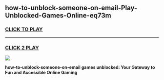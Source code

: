 
## how-to-unblock-someone-on-email-Play-Unblocked-Games-Online-eq73m
<h3>
<a href="https://premium76.site?title=how-to-unblock-someone-on-email&ref=25A">CLICK TO PLAY</a></h3>
<hr>

<h3>
<a href="https://premium76.site?title=how-to-unblock-someone-on-email&ref=25A">CLICK 2 PLAY</a>
  
</h3>

<a href="https://premium76.site?title=how-to-unblock-someone-on-email&ref=25A"><img src="https://clearcache.store/games.png"></a>


**how-to-unblock-someone-on-email games unblocked: Your Gateway to Fun and Accessible Online Gaming**
